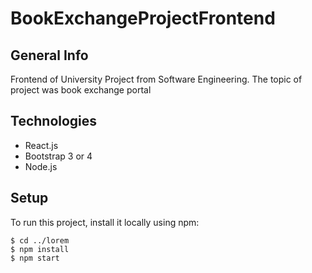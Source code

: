 # BookExchangeProjectFrontend
## General Info
Frontend of University Project from Software Engineering. The topic of project was book exchange portal
## Technologies 
- React.js
- Bootstrap 3 or 4
- Node.js
## Setup
To run this project, install it locally using npm:
```
$ cd ../lorem
$ npm install
$ npm start
```
